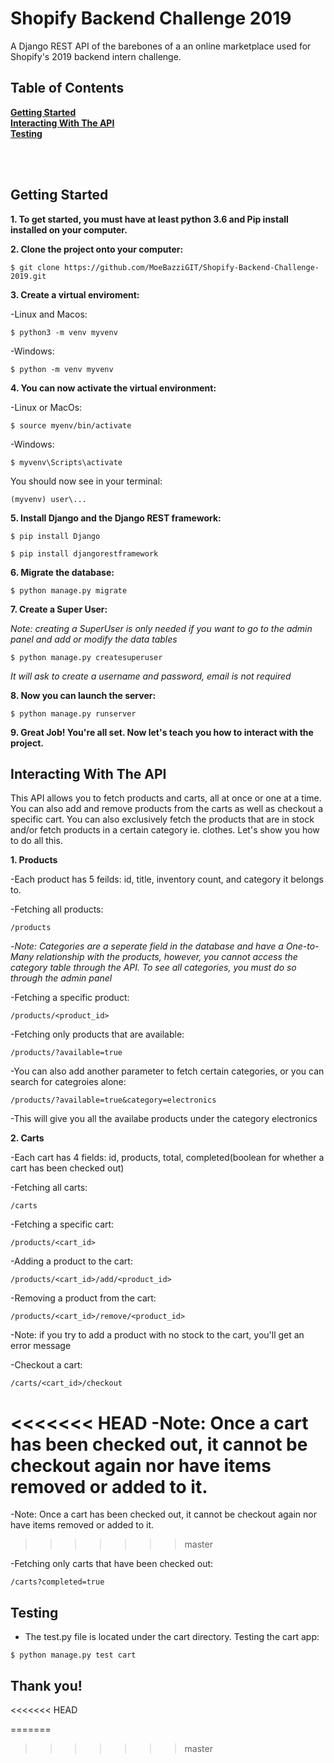 # Shopify Backend Challenge 2019
A Django REST API of the barebones of a an online marketplace used for Shopify's 2019 backend intern challenge.

## Table of Contents
**[Getting Started](#Getting-Started)** <br>
**[Interacting With The API](#Interacting-With-The-API)** <br>
**[Testing](#Testing)**

<br>
<br>

## Getting Started
**1. To get started, you must have at least python 3.6 and Pip install installed on your computer.**

**2. Clone the project onto your computer:**

```
$ git clone https://github.com/MoeBazziGIT/Shopify-Backend-Challenge-2019.git
```

**3. Create a virtual enviroment:**

  -Linux and Macos:
```
$ python3 -m venv myvenv
```

  -Windows:
```
$ python -m venv myvenv
```

**4. You can now activate the virtual environment:**

  -Linux or MacOs:
```
$ source myenv/bin/activate
```

  -Windows:
```
$ myvenv\Scripts\activate
```

You should now see in your terminal:
```
(myvenv) user\...
```

**5. Install Django and the Django REST framework:**

```
$ pip install Django
```

```
$ pip install djangorestframework
```

**6. Migrate the database:**
```
$ python manage.py migrate
```

**7. Create a Super User:**

*Note: creating a SuperUser is only needed if you want to go to the admin panel and add or modify the data tables*

```
$ python manage.py createsuperuser
```
   *It will ask to create a username and password, email is not required*

**8. Now you can launch the server:**
```
$ python manage.py runserver
```
**9. Great Job! You're all set. Now let's teach you how to interact with the project.**

## Interacting With The API

This API allows you to fetch products and carts, all at once or one at a time. You can also add and remove products from the carts as well as checkout a specific cart. You can also exclusively fetch the products that are in stock and/or fetch products in a certain category ie. clothes. Let's show you how to do all this.

**1. Products**

-Each product has 5 feilds: id, title, inventory count, and category it belongs to.


-Fetching all products:
```
/products
```

-*Note: Categories are a seperate field in the database and have a One-to-Many relationship with the products, however, you cannot access the category table through the API. To see all categories, you must do so through the admin panel*

-Fetching a specific product:
```
/products/<product_id>
```

-Fetching only products that are available:
```
/products/?available=true
```

-You can also add another parameter to fetch certain categories, or you can search for categroies alone:
```
/products/?available=true&category=electronics
```

-This will give you all the availabe products under the category electronics

**2. Carts**

-Each cart has 4 fields: id, products, total, completed(boolean for whether a cart has been checked out)

-Fetching all carts:

```
/carts
```

-Fetching a specific cart:
```
/products/<cart_id>
```

-Adding a product to the cart:
```
/products/<cart_id>/add/<product_id>

```

-Removing a product from the cart:
```
/products/<cart_id>/remove/<product_id>

```

-Note: if you try to add a product with no stock to the cart, you'll get an error message


-Checkout a cart:

```
/carts/<cart_id>/checkout
```
<<<<<<< HEAD
-Note: Once a cart has been checked out, it cannot be checkout again nor have items removed or added to it. 
=======
-Note: Once a cart has been checked out, it cannot be checkout again nor have items removed or added to it.
>>>>>>> master


-Fetching only carts that have been checked out:
```
/carts?completed=true
```

## Testing

- The test.py file is located under the cart directory. Testing the cart app:

```
$ python manage.py test cart
```

## Thank you!
<<<<<<< HEAD


=======
>>>>>>> master
